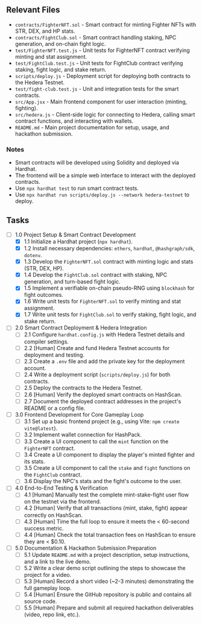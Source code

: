 ## Relevant Files

- `contracts/FighterNFT.sol` - Smart contract for minting Fighter NFTs with STR, DEX, and HP stats.
- `contracts/FightClub.sol` - Smart contract handling staking, NPC generation, and on-chain fight logic.
- `test/FighterNFT.test.js` - Unit tests for FighterNFT contract verifying minting and stat assignment.
- `test/FightClub.test.js` - Unit tests for FightClub contract verifying staking, fight logic, and stake return.
- `scripts/deploy.js` - Deployment script for deploying both contracts to the Hedera Testnet.
- `test/fight-club.test.js` - Unit and integration tests for the smart contracts.
- `src/App.jsx` - Main frontend component for user interaction (minting, fighting).
- `src/hedera.js` - Client-side logic for connecting to Hedera, calling smart contract functions, and interacting with wallets.
- `README.md` - Main project documentation for setup, usage, and hackathon submission.

### Notes

- Smart contracts will be developed using Solidity and deployed via Hardhat.
- The frontend will be a simple web interface to interact with the deployed contracts.
- Use `npx hardhat test` to run smart contract tests.
- Use `npx hardhat run scripts/deploy.js --network hedera-testnet` to deploy.

## Tasks

- [ ] 1.0 Project Setup & Smart Contract Development
  - [x] 1.1 Initialize a Hardhat project (`npx hardhat`).
  - [x] 1.2 Install necessary dependencies: `ethers`, `hardhat`, `@hashgraph/sdk`, `dotenv`.
  - [x] 1.3 Develop the `FighterNFT.sol` contract with minting logic and stats (STR, DEX, HP).
  - [x] 1.4 Develop the `FightClub.sol` contract with staking, NPC generation, and turn-based fight logic.
  - [x] 1.5 Implement a verifiable on-chain pseudo-RNG using `blockhash` for fight outcomes.
  - [x] 1.6 Write unit tests for `FighterNFT.sol` to verify minting and stat assignment.
  - [x] 1.7 Write unit tests for `FightClub.sol` to verify staking, fight logic, and stake return.
- [ ] 2.0 Smart Contract Deployment & Hedera Integration
  - [ ] 2.1 Configure `hardhat.config.js` with Hedera Testnet details and compiler settings.
  - [ ] 2.2 [Human] Create and fund Hedera Testnet accounts for deployment and testing.
  - [ ] 2.3 Create a `.env` file and add the private key for the deployment account.
  - [ ] 2.4 Write a deployment script (`scripts/deploy.js`) for both contracts.
  - [ ] 2.5 Deploy the contracts to the Hedera Testnet.
  - [ ] 2.6 [Human] Verify the deployed smart contracts on HashScan.
  - [ ] 2.7 Document the deployed contract addresses in the project's README or a config file.
- [ ] 3.0 Frontend Development for Core Gameplay Loop
  - [ ] 3.1 Set up a basic frontend project (e.g., using Vite: `npm create vite@latest`).
  - [ ] 3.2 Implement wallet connection for HashPack.
  - [ ] 3.3 Create a UI component to call the `mint` function on the `FighterNFT` contract.
  - [ ] 3.4 Create a UI component to display the player's minted fighter and its stats.
  - [ ] 3.5 Create a UI component to call the `stake` and `fight` functions on the `FightClub` contract.
  - [ ] 3.6 Display the NPC's stats and the fight's outcome to the user.
- [ ] 4.0 End-to-End Testing & Verification
  - [ ] 4.1 [Human] Manually test the complete mint-stake-fight user flow on the testnet via the frontend.
  - [ ] 4.2 [Human] Verify that all transactions (mint, stake, fight) appear correctly on HashScan.
  - [ ] 4.3 [Human] Time the full loop to ensure it meets the < 60-second success metric.
  - [ ] 4.4 [Human] Check the total transaction fees on HashScan to ensure they are < $0.10.
- [ ] 5.0 Documentation & Hackathon Submission Preparation
  - [ ] 5.1 Update `README.md` with a project description, setup instructions, and a link to the live demo.
  - [ ] 5.2 Write a clear demo script outlining the steps to showcase the project for a video.
  - [ ] 5.3 [Human] Record a short video (~2-3 minutes) demonstrating the full gameplay loop.
  - [ ] 5.4 [Human] Ensure the GitHub repository is public and contains all source code.
  - [ ] 5.5 [Human] Prepare and submit all required hackathon deliverables (video, repo link, etc.).
